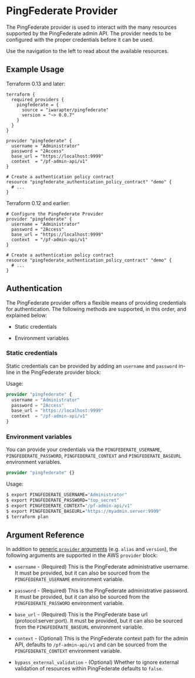# PingFederate Provider

The PingFederate provider is used to interact with the many resources supported by the PingFederate admin API. The provider needs to be configured with the proper credentials before it can be used.

Use the navigation to the left to read about the available resources.


## Example Usage
Terraform 0.13 and later:
```hcl
terraform {
  required_providers {
    pingfederate = {
      source = "iwarapter/pingfederate"
      version = "~> 0.0.7"
    }
  }
}

provider "pingfederate" {
  username = "Administrator"
  password = "2Access"
  base_url = "https://localhost:9999"
  context  = "/pf-admin-api/v1"
}

# Create a authentication policy contract
resource "pingfederate_authentication_policy_contract" "demo" {
  # ...
}
```
Terraform 0.12 and earlier:

```hcl
# Configure the PingFederate Provider
provider "pingfederate" {
  username = "Administrator"
  password = "2Access"
  base_url = "https://localhost:9999"
  context  = "/pf-admin-api/v1"
}

# Create a authentication policy contract
resource "pingfederate_authentication_policy_contract" "demo" {
  # ...
}
```

## Authentication

The PingFederate provider offers a flexible means of providing credentials for authentication. The following methods are supported, in this order, and explained below:

- Static credentials

- Environment variables

### Static credentials
Static credentials can be provided by adding an `username` and `password` in-line in the PingFederate provider block:

Usage:
```terraform
provider "pingfederate" {
  username = "Administrator"
  password = "2Access"
  base_url = "https://localhost:9999"
  context  = "/pf-admin-api/v1"
}
```

### Environment variables
You can provide your credentials via the `PINGFEDERATE_USERNAME`, `PINGFEDERATE_PASSWORD`, `PINGFEDERATE_CONTEXT` and `PINGFEDERATE_BASEURL` environment variables.

```terraform
provider "pingfederate" {}
```

Usage:
```bash
$ export PINGFEDERATE_USERNAME="Administrator"
$ export PINGFEDERATE_PASSWORD="top_secret"
$ export PINGFEDERATE_CONTEXT="/pf-admin-api/v1"
$ export PINGFEDERATE_BASEURL="https://myadmin.server:9999"
$ terraform plan
```

## Argument Reference

In addition to [generic `provider` arguments](https://www.terraform.io/docs/configuration/providers.html)
(e.g. `alias` and `version`), the following arguments are supported in the AWS
 `provider` block:

* `username` - (Required) This is the PingFederate administrative username. It must be provided, but
  it can also be sourced from the `PINGFEDERATE_USERNAME` environment variable.

* `password` - (Required) This is the PingFederate administrative password. It must be provided, but
  it can also be sourced from the `PINGFEDERATE_PASSWORD` environment variable.

* `base_url` - (Required) This is the PingFederate base url (protocol:server:port). It must be provided, but
  it can also be sourced from the `PINGFEDERATE_BASEURL` environment variable.

* `context` - (Optional) This is the PingFederate context path for the admin API, defaults to `/pf-admin-api/v1`
and can be sourced from the `PINGFEDERATE_CONTEXT` environment variable.

* `bypass_external_validation` - (Optional) Whether to ignore external validation of resources within PingFederate defaults to `false`.
